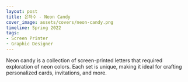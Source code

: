 ```yaml
---
layout: post
title: 은하수 - Neon Candy 
cover_image: assets/covers/neon-candy.png
timeline: Spring 2022
tags:
- Screen Printer
- Graphic Designer
---
```


Neon candy is a collection of screen-printed letters that required exploration of neon colors. Each set is unique, making it ideal for crafting personalized cards, invitations, and more.